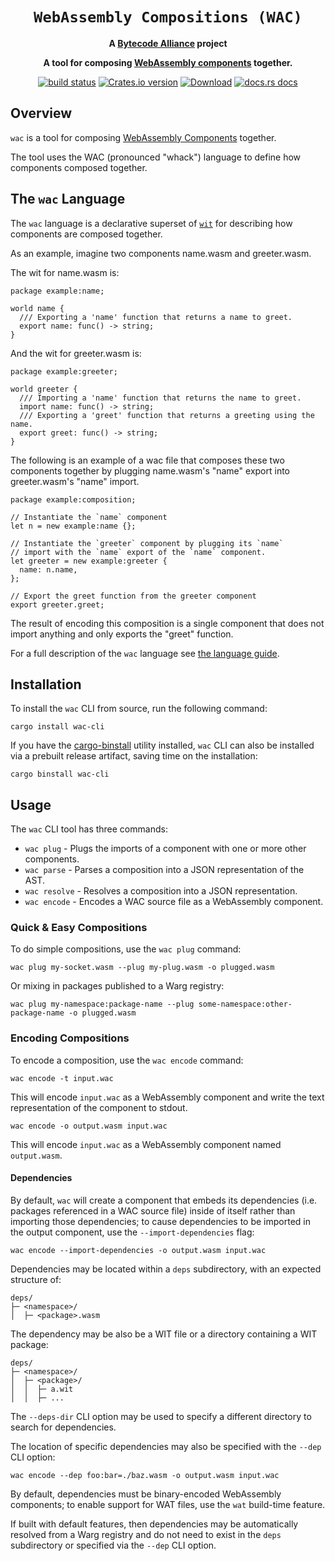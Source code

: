 <div align="center">
  <h1><code>WebAssembly Compositions (WAC)</code></h1>

<strong>A <a href="https://bytecodealliance.org/">Bytecode Alliance</a> project</strong>

  <p>
    <strong>A tool for composing <a href="https://github.com/WebAssembly/component-model/">WebAssembly components</a> together.</strong>
  </p>

  <p>
    <a href="https://github.com/bytecodealliance/wac/actions?query=workflow%3ACI"><img src="https://github.com/bytecodealliance/wac/workflows/CI/badge.svg" alt="build status" /></a>
    <a href="https://crates.io/crates/wac-parser"><img src="https://img.shields.io/crates/v/wac-cli.svg?style=flat-square" alt="Crates.io version" /></a>
    <a href="https://crates.io/crates/wac-cli"><img src="https://img.shields.io/crates/d/wac-cli.svg?style=flat-square" alt="Download" /></a>
    <a href="https://docs.rs/wac-parser/"><img src="https://img.shields.io/badge/docs-latest-blue.svg?style=flat-square" alt="docs.rs docs" /></a>
  </p>
</div>

## Overview

`wac` is a tool for composing [WebAssembly Components](https://github.com/WebAssembly/component-model)
together.

The tool uses the WAC (pronounced "whack") language to define how components
composed together.

## The `wac` Language

The `wac` language is a declarative superset of [`wit`](https://component-model.bytecodealliance.org/design/wit.html) 
for describing how components are composed together.

As an example, imagine two components name.wasm and greeter.wasm.

The wit for name.wasm is:

```wit
package example:name;

world name {
  /// Exporting a 'name' function that returns a name to greet.
  export name: func() -> string;
}
```

And the wit for greeter.wasm is:

```wit
package example:greeter;

world greeter {
  /// Importing a 'name' function that returns the name to greet.
  import name: func() -> string;
  /// Exporting a 'greet' function that returns a greeting using the name.
  export greet: func() -> string;
}
```

The following is an example of a wac file that composes these two components together 
by plugging name.wasm's "name" export into greeter.wasm's "name" import.

```wac
package example:composition;

// Instantiate the `name` component
let n = new example:name {};

// Instantiate the `greeter` component by plugging its `name`
// import with the `name` export of the `name` component.
let greeter = new example:greeter {
  name: n.name,
};

// Export the greet function from the greeter component
export greeter.greet;
```

The result of encoding this composition is a single component that
does not import anything and only exports the "greet" function.

For a full description of the `wac` language see [the language guide](LANGUAGE.md).

## Installation

To install the `wac` CLI from source, run the following command:

```
cargo install wac-cli
```

If you have the [cargo-binstall](https://github.com/cargo-bins/cargo-binstall)
utility installed, `wac` CLI can also be installed via a prebuilt
release artifact, saving time on the installation:

```
cargo binstall wac-cli
```

## Usage

The `wac` CLI tool has three commands:

* `wac plug` - Plugs the imports of a component with one or more other components.
* `wac parse` - Parses a composition into a JSON representation of the AST.
* `wac resolve` - Resolves a composition into a JSON representation.
* `wac encode` - Encodes a WAC source file as a WebAssembly component.

### Quick & Easy Compositions

To do simple compositions, use the `wac plug` command:

```
wac plug my-socket.wasm --plug my-plug.wasm -o plugged.wasm
```

Or mixing in packages published to a Warg registry:

```
wac plug my-namespace:package-name --plug some-namespace:other-package-name -o plugged.wasm
```


### Encoding Compositions

To encode a composition, use the `wac encode` command:

```
wac encode -t input.wac
```

This will encode `input.wac` as a WebAssembly component and write the text
representation of the component to stdout.

```
wac encode -o output.wasm input.wac
```

This will encode `input.wac` as a WebAssembly component named `output.wasm`.

#### Dependencies

By default, `wac` will create a component that embeds its dependencies (i.e. packages
referenced in a WAC source file) inside of itself rather than importing those dependencies;
to cause dependencies to be imported in the output component, use the
`--import-dependencies` flag:

```
wac encode --import-dependencies -o output.wasm input.wac
```

Dependencies may be located within a `deps` subdirectory, with an expected structure of:

```
deps/
├─ <namespace>/
│  ├─ <package>.wasm
``````

The dependency may be also be a WIT file or a directory containing a WIT package:

```
deps/
├─ <namespace>/
│  ├─ <package>/
│  │  ├─ a.wit
│  │  ├─ ...
```

The `--deps-dir` CLI option may be used to specify a different directory to
search for dependencies.

The location of specific dependencies may also be specified with the `--dep` CLI option:

```
wac encode --dep foo:bar=./baz.wasm -o output.wasm input.wac
```

By default, dependencies must be binary-encoded WebAssembly components; to
enable support for WAT files, use the `wat` build-time feature.

If built with default features, then dependencies may be
automatically resolved from a Warg registry and do not need to exist in the
`deps` subdirectory or specified via the `--dep` CLI option.
